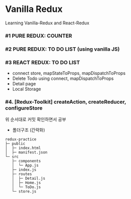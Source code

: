 # Vanilla Redux

Learning Vanilla-Redux and React-Redux

### #1 PURE REDUX: COUNTER 

### #2 PURE REDUX: TO DO LIST (using vanilla JS) 

### #3 REACT REDUX: TO DO LIST
- connect store, mapStateToProps, mapDispatchToProps
- Delete Todo using connect, mapDispatchToProps
- Detail page
- Local Storage

### #4. [Redux-Toolkit] createAction, createReducer, configureStore

위 순서대로 커밋 확인하면서 공부


- 폴더구조 (간략화)
```
redux-practice
├─ public
│  ├─ index.html
│  ├─ manifest.json
└─ src
   ├─ components
   │  └─ App.js
   ├─ index.js
   ├─ routes
   │  ├─ Detail.js
   │  ├─ Home.js
   │  └─ ToDo.js
   └─ store.js
```
